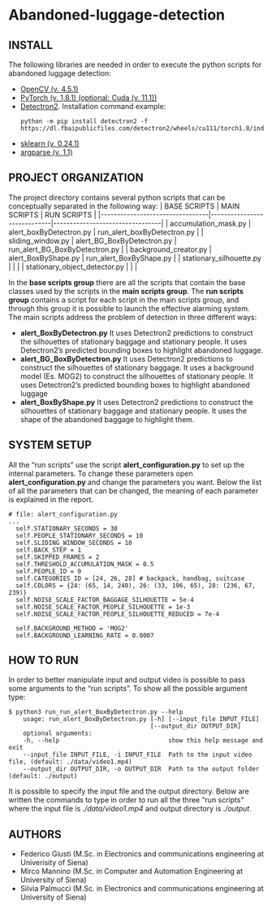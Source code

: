 # Abandoned-luggage-detection

## INSTALL
The following libraries are needed in order to execute the python scripts for
abandoned luggage detection:
* [OpenCV (v. 4.5.1)](https://docs.opencv.org/3.4/index.html)
* [PyTorch (v. 1,8.1) (optional: Cuda (v. 11.1))](https://pytorch.org/)
* [Detectron2](https://detectron2.readthedocs.io/en/latest/tutorials/install.html). 
Installation command example:
  ```
  python -m pip install detectron2 -f https://dl.fbaipublicfiles.com/detectron2/wheels/cu111/torch1.8/index.html
  ```
* [sklearn (v. 0.24.1)](https://scikit-learn.org/stable/)
* [argparse (v. 1.1)](https://docs.python.org/3/library/argparse.html)


## PROJECT ORGANIZATION
The project directory contains several python scripts that can be conceptually
separated in the following way:
| BASE SCRIPTS                    | MAIN SCRIPTS                | RUN SCRIPTS                     |
|---------------------------------|-----------------------------|---------------------------------|
| accumulation_mask.py            | alert_boxByDetectron.py     | run_alert_boxByDetectron.py     |
| sliding_window.py               | alert_BG_BoxByDetectron.py  | run_alert_BG_BoxByDetectron.py  |
| background_creator.py           | alert_BoxByShape.py         | run_alert_BoxByShape.py         |
| stationary_silhouette.py        |                             |                                 |
| stationary_object_detector.py   |                             |                                 |

In the **base scripts group** there are all the scripts that contain the base classes used
by the scripts in the **main scripts group**. The **run scripts group** contains a script for
each script in the main scripts group, and through this group it is possible to launch
the effective alarming system.  
The main scripts address the problem of detection in three different ways:
* __alert_BoxByDetectron.py__
  It uses Detectron2 predictions to construct the silhouettes of stationary baggage and stationary people. 
  It uses Detectron2’s predicted bounding boxes to highlight abandoned luggage.
* __alert_BG_BoxByDetectron.py__
  It uses Detectron2 predictions to construct the silhouettes of stationary baggage.
  It uses a background model (Es. MOG2) to construct the silhouettes of stationary people.
  It uses Detectron2’s predicted bounding boxes to highlight abandoned luggage	
* __alert_BoxByShape.py__
  It uses Detectron2 predictions to construct the silhouettes of stationary baggage and stationary people. 
  It uses the shape of the abandoned baggage to highlight them.


## SYSTEM SETUP
All the “run scripts” use the script **alert_configuration.py** to set up the internal
parameters. To change these parameters open **alert_configuration.py** and change
the parameters you want. Below the list of all the parameters that can be changed,
the meaning of each parameter is explained in the report.
``` python3
# file: alert_configuration.py
...
  self.STATIONARY_SECONDS = 30
  self.PEOPLE_STATIONARY_SECONDS = 10
  self.SLIDING_WINDOW_SECONDS = 10
  self.BACK_STEP = 1
  self.SKIPPED_FRAMES = 2
  self.THRESHOLD_ACCUMULATION_MASK = 0.5
  self.PEOPLE_ID = 0
  self.CATEGORIES_ID = [24, 26, 28] # backpack, handbag, suitcase
  self.COLORS = {24: (65, 14, 240), 26: (33, 196, 65), 28: (236, 67, 239)}
  self.NOISE_SCALE_FACTOR_BAGGAGE_SILHOUETTE = 5e-4
  self.NOISE_SCALE_FACTOR_PEOPLE_SILHOUETTE = 1e-3
  self.NOISE_SCALE_FACTOR_PEOPLE_SILHOUETTE_REDUCED = 7e-4

  self.BACKGROUND_METHOD = 'MOG2'
  self.BACKGROUND_LEARNING_RATE = 0.0007
```

## HOW TO RUN
In order to better manipulate input and output video is possible to pass some
arguments to the “run scripts”. To show all the possible argument type:
``` console
$ python3 run_run_alert_BoxByDetectron.py --help
    usage: run_alert_BoxByDetectron.py [-h] [--input_file INPUT_FILE]
                                       [--output_dir OUTPUT_DIR]
    optional arguments:
    -h, --help                              show this help message and exit
    --input_file INPUT_FILE, -i INPUT_FILE  Path to the input video file, (default: ./data/video1.mp4)
    --output_dir OUTPUT_DIR, -o OUTPUT_DIR  Path to the output folder (default: ./output)
```
It is possible to specify the input file and the output directory.
Below are written the commands to type in order to run all the three “run scripts”
where the input file is _./data/video1.mp4_ and output directory is _./output_.

## AUTHORS
- Federico Giusti (M.Sc. in Electronics and communications engineering at Univerisity of Siena)
- Mirco Mannino (M.Sc. in Computer and Automation Engineering at University of Siena)
- Silvia Palmucci (M.Sc. in Electronics and communications engineering at University of Siena)
